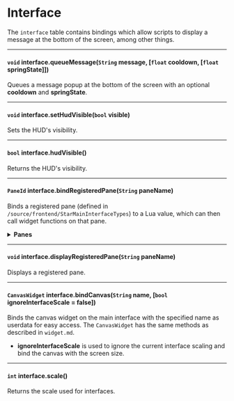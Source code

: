 # Interface

The `interface` table contains bindings which allow scripts to display a message at the bottom of the screen, among other things.

---

#### `void` interface.queueMessage(`String` message, [`float` cooldown, [`float` springState]])

Queues a message popup at the bottom of the screen with an optional **cooldown** and **springState**.

---

#### `void` interface.setHudVisible(`bool` visible)

Sets the HUD's visibility.

---

#### `bool` interface.hudVisible()

Returns the HUD's visibility.

---

#### `PaneId` interface.bindRegisteredPane(`String` paneName)
Binds a registered pane (defined in `/source/frontend/StarMainInterfaceTypes`) to a Lua value, which can then call widget functions on that pane.
<details><summary><b>Panes</b></summary>
EscapeDialog<br>
Inventory<br>
Codex<br>
Cockpit<br>
Tech<br>
Songbook<br>
Ai<br>
Popup<br>
Confirmation<br>
JoinRequest<br>
Options<br>
QuestLog<br>
ActionBar<br>
TeamBar<br>
StatusPane<br>
Chat<br>
WireInterface<br>
PlanetText<br>
RadioMessagePopup<br>
CraftingPlain<br>
QuestTracker<br>
MmUpgrade<br>
Collections<br>
</details>

---

#### `void` interface.displayRegisteredPane(`String` paneName)

Displays a registered pane.

---

#### `CanvasWidget` interface.bindCanvas(`String` name, [`bool` ignoreInterfaceScale = false])

Binds the canvas widget on the main interface with the specified name as userdata for easy access. The `CanvasWidget` has the same methods as described in `widget.md`.

- **ignoreInterfaceScale** is used to ignore the current interface scaling and bind the canvas with the screen size.

---

#### `int` interface.scale()

Returns the scale used for interfaces.
